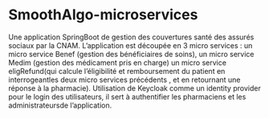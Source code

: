 # SmoothAlgo-microservices

Une application SpringBoot de gestion des couvertures santé des assurés sociaux par la CNAM.
L’application est découpée en 3 micro services : un micro service Benef (gestion des bénéficiaires de soins), 
un micro service Medim (gestion des médicament pris en charge) 
un micro service eligRefund(qui calcule l’éligibilité et remboursement du patient en interrogeantles deux micro services précédents , et en retournant une réponse à la pharmacie).
Utilisation de Keycloak comme un identity provider pour le login des utilisateurs, il sert à authentifier les pharmaciens et les administrateursde l’application.
